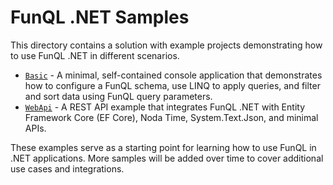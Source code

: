 # FunQL .NET Samples

This directory contains a solution with example projects demonstrating how to use FunQL .NET in different scenarios.

- [`Basic`](./Basic) - A minimal, self-contained console application that demonstrates how to configure a FunQL schema,
  use LINQ to apply queries, and filter and sort data using FunQL query parameters.
- [`WebApi`](./WebApi) - A REST API example that integrates FunQL .NET with Entity Framework Core (EF Core), Noda Time,
  System.Text.Json, and minimal APIs.

These examples serve as a starting point for learning how to use FunQL in .NET applications. More samples will be added
over time to cover additional use cases and integrations.